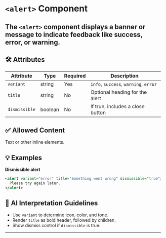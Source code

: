 # `<alert>` Component

The `<alert>` component displays a banner or message to indicate feedback like success, error, or warning.
---

## 🛠 Attributes
| Attribute | Type | Required | Description |
|-----------|------|----------|-------------|
| `variant` | string | Yes | `info`, `success`, `warning`, `error` |
| `title` | string | No | Optional heading for the alert |
| `dismissible` | boolean | No | If true, includes a close button |

## ✅ Allowed Content
Text or other inline elements.

## 💡 Examples
**Dismissible alert**
```xml
<alert variant="error" title="Something went wrong" dismissible="true">
  Please try again later.
</alert>
```

## 🧩 AI Interpretation Guidelines
- Use `variant` to determine icon, color, and tone.
- Render `title` as bold header, followed by children.
- Show dismiss control if `dismissible` is true.
---